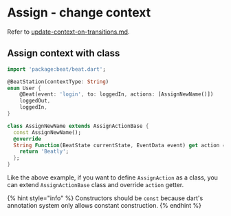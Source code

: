 # Assign - change context

Refer to [update-context-on-transitions.md](../context-extra-data/update-context-on-transitions.md "mention").

## Assign context with class

```dart
import 'package:beat/beat.dart';

@BeatStation(contextType: String)
enum User {
    @Beat(event: 'login', to: loggedIn, actions: [AssignNewName()])
    loggedOut,
    loggedIn,
}

class AssignNewName extends AssignActionBase {
  const AssignNewName();
  @override
  String Function(BeatState currentState, EventData event) get action => (_, __) {
    return 'Beatly';
  };
}
```

Like the above example, if you want to define `AssignAction` as a class, you can extend `AssignActionBase` class and override `action` getter.&#x20;

{% hint style="info" %}
Constructors should be `const` because dart's annotation system only allows constant construction.&#x20;
{% endhint %}
